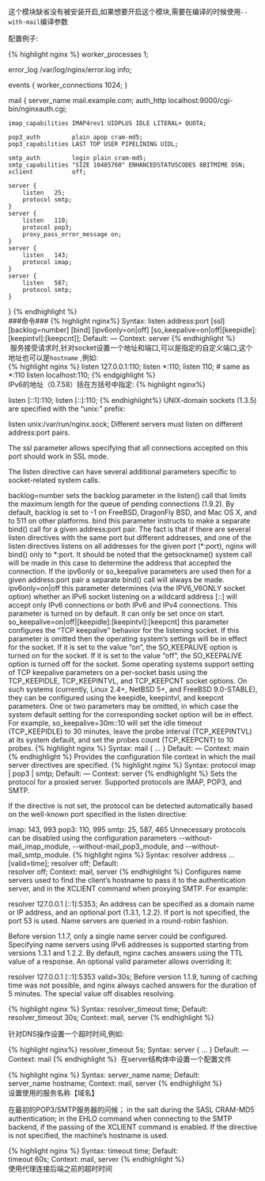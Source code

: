 这个模块缺省没有被安装开启,如果想要开启这个模块,需要在编译的时候使用`--with-mail`编译参数
   
配置例子:  

{% highlight nginx %}
worker_processes 1;

error_log /var/log/nginx/error.log info;

events {
    worker_connections  1024;
}

mail {
    server_name       mail.example.com;
    auth_http         localhost:9000/cgi-bin/nginxauth.cgi;

    imap_capabilities IMAP4rev1 UIDPLUS IDLE LITERAL+ QUOTA;

    pop3_auth         plain apop cram-md5;
    pop3_capabilities LAST TOP USER PIPELINING UIDL;

    smtp_auth         login plain cram-md5;
    smtp_capabilities "SIZE 10485760" ENHANCEDSTATUSCODES 8BITMIME DSN;
    xclient           off;

    server {
        listen   25;
        protocol smtp;
    }
    server {
        listen   110;
        protocol pop3;
        proxy_pass_error_message on;
    }
    server {
        listen   143;
        protocol imap;
    }
    server {
        listen   587;
        protocol smtp;
    }
}
{% endhighlight %}  
 ###命令###
{% highlight nginx%}
Syntax:	listen address:port [ssl] [backlog=number] [bind] [ipv6only=on|off] [so_keepalive=on|off|[keepidle]:[keepintvl]:[keepcnt]];
Default:	—
Context:	server
{% endhighlight %}    
  服务接受请求时,针对socket设置一个地址和端口,可以是指定的自定义端口,这个地址也可以是`hostname` ,例如:  
{% highlight nginx %}
listen 127.0.0.1:110;
listen *:110;
listen 110;     # same as *:110
listen localhost:110;
{% endgighlight %}    
  IPv6的地址（0.7.58）括在方括号中指定:
{% highlight nginx%}

listen [::1]:110;
listen [::]:110;
{% endhighlight%}
  UNIX-domain sockets (1.3.5) are specified with the “unix:” prefix:

listen unix:/var/run/nginx.sock;
Different servers must listen on different address:port pairs.

The ssl parameter allows specifying that all connections accepted on this port should work in SSL mode.

The listen directive can have several additional parameters specific to socket-related system calls.

backlog=number
sets the backlog parameter in the listen() call that limits the maximum length for the queue of pending connections (1.9.2). By default, backlog is set to -1 on FreeBSD, DragonFly BSD, and Mac OS X, and to 511 on other platforms.
bind
this parameter instructs to make a separate bind() call for a given address:port pair. The fact is that if there are several listen directives with the same port but different addresses, and one of the listen directives listens on all addresses for the given port (*:port), nginx will bind() only to *:port. It should be noted that the getsockname() system call will be made in this case to determine the address that accepted the connection. If the ipv6only or so_keepalive parameters are used then for a given address:port pair a separate bind() call will always be made.
ipv6only=on|off
this parameter determines (via the IPV6_V6ONLY socket option) whether an IPv6 socket listening on a wildcard address [::] will accept only IPv6 connections or both IPv6 and IPv4 connections. This parameter is turned on by default. It can only be set once on start.
so_keepalive=on|off|[keepidle]:[keepintvl]:[keepcnt]
this parameter configures the “TCP keepalive” behavior for the listening socket. If this parameter is omitted then the operating system’s settings will be in effect for the socket. If it is set to the value “on”, the SO_KEEPALIVE option is turned on for the socket. If it is set to the value “off”, the SO_KEEPALIVE option is turned off for the socket. Some operating systems support setting of TCP keepalive parameters on a per-socket basis using the TCP_KEEPIDLE, TCP_KEEPINTVL, and TCP_KEEPCNT socket options. On such systems (currently, Linux 2.4+, NetBSD 5+, and FreeBSD 9.0-STABLE), they can be configured using the keepidle, keepintvl, and keepcnt parameters. One or two parameters may be omitted, in which case the system default setting for the corresponding socket option will be in effect. For example,
so_keepalive=30m::10
will set the idle timeout (TCP_KEEPIDLE) to 30 minutes, leave the probe interval (TCP_KEEPINTVL) at its system default, and set the probes count (TCP_KEEPCNT) to 10 probes.
{% highlight nginx %}
Syntax:	mail { ... }
Default:	—
Context:	main
{% endhighlight %}
Provides the configuration file context in which the mail server directives are specified.
{% highlight nginx %}
Syntax:	protocol imap | pop3 | smtp;
Default:	—
Context:	server
{% endhighlight %}
Sets the protocol for a proxied server. Supported protocols are IMAP, POP3, and SMTP.

If the directive is not set, the protocol can be detected automatically based on the well-known port specified in the listen directive:

imap: 143, 993
pop3: 110, 995
smtp: 25, 587, 465
Unnecessary protocols can be disabled using the configuration parameters --without-mail_imap_module, --without-mail_pop3_module, and --without-mail_smtp_module.
{% highlight nginx %}
Syntax:	resolver address ... [valid=time];
resolver off;
Default:	
resolver off;
Context:	mail, server
{% endhighlight %}
Configures name servers used to find the client’s hostname to pass it to the authentication server, and in the XCLIENT command when proxying SMTP. For example:

resolver 127.0.0.1 [::1]:5353;
An address can be specified as a domain name or IP address, and an optional port (1.3.1, 1.2.2). If port is not specified, the port 53 is used. Name servers are queried in a round-robin fashion.

Before version 1.1.7, only a single name server could be configured. Specifying name servers using IPv6 addresses is supported starting from versions 1.3.1 and 1.2.2.
By default, nginx caches answers using the TTL value of a response. An optional valid parameter allows overriding it:

resolver 127.0.0.1 [::1]:5353 valid=30s;
Before version 1.1.9, tuning of caching time was not possible, and nginx always cached answers for the duration of 5 minutes.
The special value off disables resolving.

{% highlight nginx %}
Syntax:	resolver_timeout time;
Default:	resolver_timeout 30s;
Context:	mail, server
{% endhighlight %}  
 
 针对DNS操作设置一个超时时间,例如:   
 
{% highlight nginx%}
resolver_timeout 5s;
Syntax:	server { ... }
Default:	—
Context:	mail
{% endhighlight %}
  在server结构体中设置一个配置文件

{% highlight nginx %}
Syntax:	server_name name;
Default:	
server_name hostname;
Context:	mail, server
{% endhighlight %}  
设置使用的服务名称【域名】

在最初的POP3/SMTP服务器的问候；
in the salt during the SASL CRAM-MD5 authentication;
in the EHLO command when connecting to the SMTP backend, if the passing of the XCLIENT command is enabled.
If the directive is not specified, the machine’s hostname is used.

{% highlight nginx %}
Syntax:	timeout time;
Default:	
timeout 60s;
Context:	mail, server
{% endhighlight %}  
使用代理连接后端之前的超时时间
